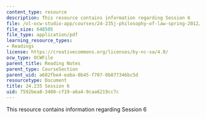 ```yaml
---
content_type: resource
description: This resource contains information regarding Session 6
file: /ol-ocw-studio-app/courses/24-235j-philosophy-of-law-spring-2012/7592bea83400cf19a6a49caa6219cc7c_MIT24_235JS12_Session6.pdf
file_size: 648505
file_type: application/pdf
learning_resource_types:
- Readings
license: https://creativecommons.org/licenses/by-nc-sa/4.0/
ocw_type: OCWFile
parent_title: Reading Notes
parent_type: CourseSection
parent_uid: a682fbe4-eaba-8b45-f707-0b877346bc5d
resourcetype: Document
title: 24.235 Session 6
uid: 7592bea8-3400-cf19-a6a4-9caa6219cc7c
---
```

This resource contains information regarding Session 6